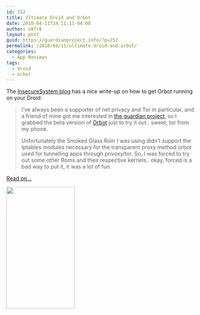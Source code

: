 ```yaml
---
id: 252
title: Ultimate Droid and Orbot
date: 2010-04-11T14:11:11-04:00
author: n8fr8
layout: post
guid: https://guardianproject.info/?p=252
permalink: /2010/04/11/ultimate-droid-and-orbot/
categories:
  - App Reviews
tags:
  - droid
  - orbot
---
```

The [InsecureSystem blog](http://www.insecuresystem.org/2010/04/ultimate-droid-and-orbot.html) has a nice write-up on how to get Orbot running on your Droid:

> I’ve always been a supporter of net privacy and Tor in particular, and a friend of mine got me interested in [the guardian project](https://guardianproject.info/), so I grabbed the beta version of [Orbot](https://guardianproject.info/apps/orbot/) just to try it out.. sweet, tor from my phone.
> 
> Unfortunately the Smoked Glass Rom I was using didn’t support the Iptables modules necessary for the transparent proxy method orbot used for tunnelling apps through privoxy/tor. So, I was forced to try out some other Roms and their respective kernels.. okay, forced is a bad way to put it, it was a lot of fun.

[Read on…](http://www.insecuresystem.org/2010/04/ultimate-droid-and-orbot.html)

<img class="alignnone" title="orbot on droid" src="http://1.bp.blogspot.com/_zYnlWpU7s_s/S7aqyLdAgeI/AAAAAAAAAEU/sT9KAH3F7eI/s320/CAP2010033110221.jpg" alt="" width="180" height="320" />